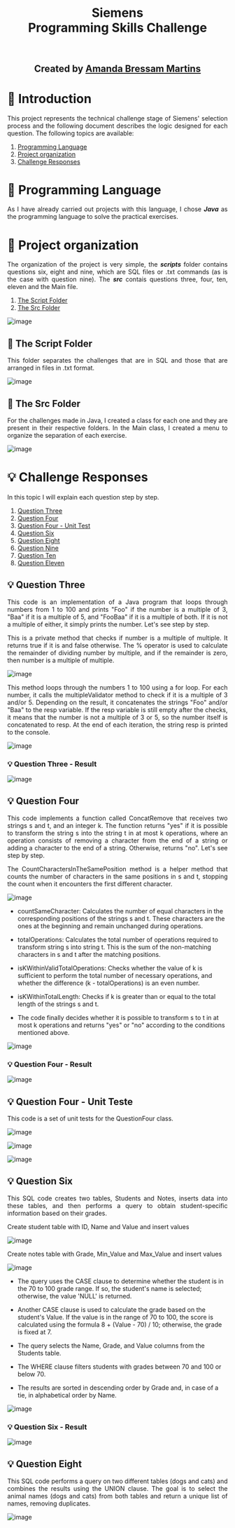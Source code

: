 <h1 align="center">
 Siemens <br>Programming Skills Challenge<br><br>
</h1>

<h2 align="center">
 Created by <a href="https://github.com/abressam">Amanda Bressam Martins</a>
</h2>

# 🚀 Introduction

<p align="justify">
This project represents the technical challenge stage of Siemens' selection process and the following document describes the logic designed for each question. The following topics are available:
</p>

1. [Programming Language](#language)
2. [Project organization](#organize)
3. [Challenge Responses](#questions)

<div id='language' />

# 🔧 Programming Language

<p align="justify">
As I have already carried out projects with this language, I chose <strong><i>Java</i></strong> as the programming language to solve the practical exercises.
</p>

<div id='organize' />

# 📁 Project organization

<p align="justify">
The organization of the project is very simple, the <strong><i>scripts</i></strong> folder contains questions six, eight and nine, which are SQL files or .txt commands (as is the case with question nine). 
 The <strong><i>src</i></strong> contais questions three, four, ten, eleven and the Main file.
</p>

1. [The Script Folder](#script)
2. [The Src Folder](#src)

![image](https://github.com/abressam/challenge-siemens/assets/71531467/e70dcb11-3671-4ca9-8923-c3f16abb527d)

<div id='script' />

## 📁 The Script Folder

<p align="justify">
This folder separates the challenges that are in SQL and those that are arranged in files in .txt format.
</p>

![image](https://github.com/abressam/challenge-siemens/assets/71531467/8ed06b5c-76fc-4d67-81e7-fd5ef973526d)

<div id='src' />

## 📁 The Src Folder

<p align="justify">
For the challenges made in Java, I created a class for each one and they are present in their respective folders. In the Main class, I created a menu to organize the separation of each exercise.
</p>

![image](https://github.com/abressam/challenge-siemens/assets/71531467/7d29acb8-4fbb-460a-9ba6-4e45c4ceb952)

<div id='questions' />

# 💡 Challenge Responses

<p align="justify">
In this topic I will explain each question step by step.
</p>

1. [Question Three](#3)
2. [Question Four](#4)
3. [Question Four - Unit Test](#5)
4. [Question Six](#6)
5. [Question Eight](#8)
6. [Question Nine](#9)
7. [Question Ten](#10)
8. [Question Eleven](#11)

<div id='3' />

## 💡 Question Three

<p align="justify">
This code is an implementation of a Java program that loops through numbers from 1 to 100 and prints "Foo" if the number is a multiple of 3, "Baa" if it is a multiple of 5, and "FooBaa" if it is a multiple of both. If it is not a multiple of either, it simply prints the number. Let's see step by step.</p>

<p align="justify">
This is a private method that checks if number is a multiple of multiple. It returns true if it is and false otherwise. The % operator is used to calculate the remainder of dividing number by multiple, and if the remainder is zero, then number is a multiple of multiple.</p>

![image](https://github.com/abressam/challenge-siemens/assets/71531467/2d5ad02f-d24f-49ca-b960-737ab83ab621)

<p align="justify">
This method loops through the numbers 1 to 100 using a for loop. For each number, it calls the multipleValidator method to check if it is a multiple of 3 and/or 5. Depending on the result, it concatenates the strings "Foo" and/or "Baa" to the resp variable. If the resp variable is still empty after the checks, it means that the number is not a multiple of 3 or 5, so the number itself is concatenated to resp. At the end of each iteration, the string resp is printed to the console.</p>

![image](https://github.com/abressam/challenge-siemens/assets/71531467/50bb9049-8851-4487-bfde-3339882315a3)

### 💡 Question Three - Result

![image](https://github.com/abressam/challenge-siemens/assets/71531467/8fee8e43-0b5c-4eb8-ab60-06d1ece1b45d)

<div id='4' />

## 💡 Question Four

<p align="justify">
This code implements a function called ConcatRemove that receives two strings s and t, and an integer k. The function returns "yes" if it is possible to transform the string s into the string t in at most k operations, where an operation consists of removing a character from the end of a string or adding a character to the end of a string. Otherwise, returns "no". Let's see step by step.</p>

<p align="justify">
The CountCharactersInTheSamePosition method is a helper method that counts the number of characters in the same positions in s and t, stopping the count when it encounters the first different character.
</p>

![image](https://github.com/abressam/challenge-siemens/assets/71531467/5438bec4-606e-4d96-a8f9-f1447b3ce28c)

* countSameCharacter: Calculates the number of equal characters in the corresponding positions of the strings s and t. These characters are the ones at the beginning and remain unchanged during operations.
 
* totalOperations: Calculates the total number of operations required to transform string s into string t. This is the sum of the non-matching characters in s and t after the matching positions.
 
* isKWithinValidTotalOperations: Checks whether the value of k is sufficient to perform the total number of necessary operations, and whether the difference (k - totalOperations) is an even number.
 
* isKWithinTotalLength: Checks if k is greater than or equal to the total length of the strings s and t.
  
* The code finally decides whether it is possible to transform s to t in at most k operations and returns "yes" or "no" according to the conditions mentioned above.

![image](https://github.com/abressam/challenge-siemens/assets/71531467/7a574ca7-f196-499d-8df6-885cf0aa69ca)

### 💡 Question Four - Result

![image](https://github.com/abressam/challenge-siemens/assets/71531467/517adb19-6068-486a-a820-706feb934fd9)

<div id='5' />
 
## 💡 Question Four - Unit Teste

<p align="justify">
This code is a set of unit tests for the QuestionFour class.
</p>

![image](https://github.com/abressam/challenge-siemens/assets/71531467/4bc5c985-2fdb-459e-9102-6f59426ee707)

![image](https://github.com/abressam/challenge-siemens/assets/71531467/3b0e507c-2467-4d9c-9ff6-93cbd1097015)

![image](https://github.com/abressam/challenge-siemens/assets/71531467/2b2b1de1-c15f-4a20-bb95-dbf017324d66)

<div id='6' />

## 💡 Question Six

<p align="justify">
This SQL code creates two tables, Students and Notes, inserts data into these tables, and then performs a query to obtain student-specific information based on their grades.
</p>

<p align="justify">
Create student table with ID, Name and Value and insert values
</p>

![image](https://github.com/abressam/challenge-siemens/assets/71531467/797a2b37-c14e-4ebe-a6d7-da1ed8ade3a1)

<p align="justify">
Create notes table with Grade, Min_Value and Max_Value and insert values
</p>

![image](https://github.com/abressam/challenge-siemens/assets/71531467/3947651f-d26e-40a3-aa00-d07d45109629)

* The query uses the CASE clause to determine whether the student is in the 70 to 100 grade range. If so, the student's name is selected; otherwise, the value 'NULL' is returned.
  
* Another CASE clause is used to calculate the grade based on the student's Value. If the value is in the range of 70 to 100, the score is calculated using the formula 8 + (Value - 70) / 10; otherwise, the grade is fixed at 7.

* The query selects the Name, Grade, and Value columns from the Students table.

* The WHERE clause filters students with grades between 70 and 100 or below 70.

* The results are sorted in descending order by Grade and, in case of a tie, in alphabetical order by Name.

![image](https://github.com/abressam/challenge-siemens/assets/71531467/0ec763da-f47c-47b4-8aab-154cf048e39f)

### 💡 Question Six - Result

![image](https://github.com/abressam/challenge-siemens/assets/71531467/5754b787-bb7f-49fe-b3f2-f85a8189ce00)

<div id='8' />

## 💡 Question Eight

<p align="justify">
This SQL code performs a query on two different tables (dogs and cats) and combines the results using the UNION clause. The goal is to select the animal names (dogs and cats) from both tables and return a unique list of names, removing duplicates.</p>

![image](https://github.com/abressam/challenge-siemens/assets/71531467/f116db95-2ae7-4626-ba7f-a951550b09d1)

